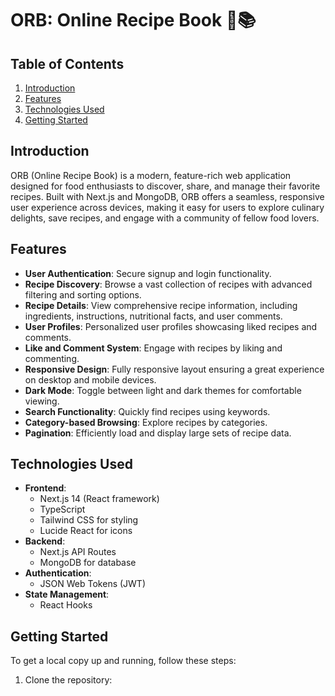 # ORB: Online Recipe Book 🍳📚

## Table of Contents
1. [Introduction](#introduction)
2. [Features](#features)
3. [Technologies Used](#technologies-used)
4. [Getting Started](#getting-started)


## Introduction

ORB (Online Recipe Book) is a modern, feature-rich web application designed for food enthusiasts to discover, share, and manage their favorite recipes. Built with Next.js and MongoDB, ORB offers a seamless, responsive user experience across devices, making it easy for users to explore culinary delights, save recipes, and engage with a community of fellow food lovers.

## Features

- **User Authentication**: Secure signup and login functionality.
- **Recipe Discovery**: Browse a vast collection of recipes with advanced filtering and sorting options.
- **Recipe Details**: View comprehensive recipe information, including ingredients, instructions, nutritional facts, and user comments.
- **User Profiles**: Personalized user profiles showcasing liked recipes and comments.
- **Like and Comment System**: Engage with recipes by liking and commenting.
- **Responsive Design**: Fully responsive layout ensuring a great experience on desktop and mobile devices.
- **Dark Mode**: Toggle between light and dark themes for comfortable viewing.
- **Search Functionality**: Quickly find recipes using keywords.
- **Category-based Browsing**: Explore recipes by categories.
- **Pagination**: Efficiently load and display large sets of recipe data.

## Technologies Used

- **Frontend**: 
  - Next.js 14 (React framework)
  - TypeScript
  - Tailwind CSS for styling
  - Lucide React for icons
- **Backend**: 
  - Next.js API Routes
  - MongoDB for database
- **Authentication**: 
  - JSON Web Tokens (JWT)
- **State Management**: 
  - React Hooks

## Getting Started

To get a local copy up and running, follow these steps:

1. Clone the repository:

